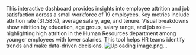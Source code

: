 This interactive dashboard provides insights into employee attrition and job satisfaction across a small workforce of 19 employees.
Key metrics include attrition rate (31.58%), average salary, age, and tenure. 
Visual breakdowns show attrition by education, age group, salary range, and job role—highlighting high attrition in the Human Resources department among younger employees with lower salaries. 
This tool helps HR teams identify trends and make data-driven decisions.
![Uploading image.png…]()
